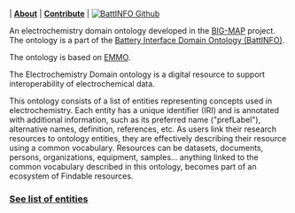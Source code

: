 
| [**About**](./about.html) | [**Contribute**](./contribute.html) | [![BattINFO Github](https://badgen.net/badge/icon/github?icon=github&label)](https://github.com/emmo-repo/domain-electrochemistry)

An electrochemistry domain ontology developed in the [BIG-MAP][2] project.
The ontology is a part of the [Battery Interface Domain Ontology (BattINFO)](https://big-map.github.io/BattINFO/).

The ontology is based on [EMMO][1].

The Electrochemistry Domain ontology is a digital resource to support interoperability of electrochemical data.   

This ontology consists of a list of entities representing concepts used in electrochemistry. Each entity has a unique identifier (IRI) and is annotated with additional information, such as its preferred name ("prefLabel"), alternative names, definition, references, etc. As users link their research resources to ontology entities, they are effectively describing their resource using a common vocabulary. Resources can be datasets, documents, persons, organizations, equipment, samples... anything linked to the common vocabulary described in this ontology, becomes part of an ecosystem of Findable resources. 


### [See list of entities](./electrochemistry.html)

 
[1]: https://github.com/emmo-repo/EMMO
[2]: https://www.big-map.eu



